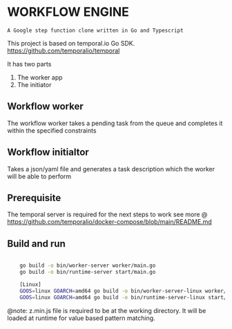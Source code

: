 WORKFLOW ENGINE 
===============

`A Google step function clone written in Go and Typescript`

This project is based on temporal.io Go SDK. https://github.com/temporalio/temporal


It has two parts

1. The worker app
2. The initiator

## Workflow worker
The workflow worker takes a pending task from the queue and completes it within the specified constraints

## Workflow initialtor 
Takes a json/yaml file and generates a task description which the worker will be able to perform

## Prerequisite
The temporal server is required for the next steps to work
see more @ https://github.com/temporalio/docker-compose/blob/main/README.md


## Build and run
```bash

    go build -o bin/worker-server worker/main.go
    go build -o bin/runtime-server start/main.go

    [Linux]
    GOOS=linux GOARCH=amd64 go build -o bin/worker-server-linux worker/main.go
    GOOS=linux GOARCH=amd64 go build -o bin/runtime-server-linux start/main.go
```

@note: z.min.js file is required to be at the working directory. It will be loaded at runtime for value based pattern matching. 

